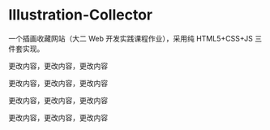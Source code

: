 # Illustration-Collector

一个插画收藏网站（大二 Web 开发实践课程作业），采用纯 HTML5+CSS+JS 三件套实现。

更改内容，更改内容，更改内容

更改内容，更改内容，更改内容

更改内容，更改内容，更改内容

更改内容，更改内容，更改内容
